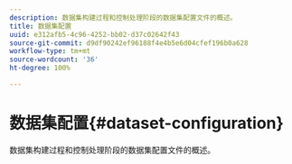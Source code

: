```yaml
---
description: 数据集构建过程和控制处理阶段的数据集配置文件的概述。
title: 数据集配置
uuid: e312afb5-4c96-4252-bb02-d37c02642f43
source-git-commit: d9df90242ef96188f4e4b5e6d04cfef196b0a628
workflow-type: tm+mt
source-wordcount: '36'
ht-degree: 100%

---
```



# 数据集配置{#dataset-configuration}

数据集构建过程和控制处理阶段的数据集配置文件的概述。

